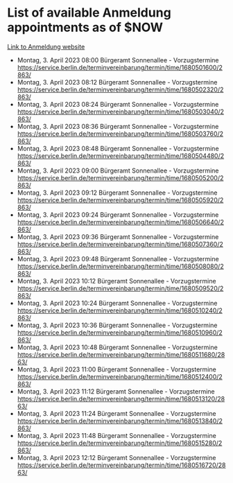 # List of available Anmeldung appointments as of $NOW
[Link to Anmeldung website](https://service.berlin.de/terminvereinbarung/termin/tag.php?termin=1&anliegen[]=120686&dienstleisterlist=122210,122217,327316,122219,327312,122227,327314,122231,327346,122243,327348,122254,122252,329742,122260,329745,122262,329748,122271,327278,122273,327274,122277,327276,330436,122280,327294,122282,327290,122284,327292,122291,327270,122285,327266,122286,327264,122296,327268,150230,329760,122297,327286,122294,327284,122312,329763,122314,329775,122304,327330,122311,327334,122309,327332,317869,122281,327352,122279,329772,122283,122276,327324,122274,327326,122267,329766,122246,327318,122251,327320,122257,327322,122208,327298,122226,327300&herkunft=http%3A%2F%2Fservice.berlin.de%2Fdienstleistung%2F120686%2F)
- Montag, 3. April 2023 08:00 Bürgeramt Sonnenallee - Vorzugstermine https://service.berlin.de/terminvereinbarung/termin/time/1680501600/2863/
- Montag, 3. April 2023 08:12 Bürgeramt Sonnenallee - Vorzugstermine https://service.berlin.de/terminvereinbarung/termin/time/1680502320/2863/
- Montag, 3. April 2023 08:24 Bürgeramt Sonnenallee - Vorzugstermine https://service.berlin.de/terminvereinbarung/termin/time/1680503040/2863/
- Montag, 3. April 2023 08:36 Bürgeramt Sonnenallee - Vorzugstermine https://service.berlin.de/terminvereinbarung/termin/time/1680503760/2863/
- Montag, 3. April 2023 08:48 Bürgeramt Sonnenallee - Vorzugstermine https://service.berlin.de/terminvereinbarung/termin/time/1680504480/2863/
- Montag, 3. April 2023 09:00 Bürgeramt Sonnenallee - Vorzugstermine https://service.berlin.de/terminvereinbarung/termin/time/1680505200/2863/
- Montag, 3. April 2023 09:12 Bürgeramt Sonnenallee - Vorzugstermine https://service.berlin.de/terminvereinbarung/termin/time/1680505920/2863/
- Montag, 3. April 2023 09:24 Bürgeramt Sonnenallee - Vorzugstermine https://service.berlin.de/terminvereinbarung/termin/time/1680506640/2863/
- Montag, 3. April 2023 09:36 Bürgeramt Sonnenallee - Vorzugstermine https://service.berlin.de/terminvereinbarung/termin/time/1680507360/2863/
- Montag, 3. April 2023 09:48 Bürgeramt Sonnenallee - Vorzugstermine https://service.berlin.de/terminvereinbarung/termin/time/1680508080/2863/
- Montag, 3. April 2023 10:12 Bürgeramt Sonnenallee - Vorzugstermine https://service.berlin.de/terminvereinbarung/termin/time/1680509520/2863/
- Montag, 3. April 2023 10:24 Bürgeramt Sonnenallee - Vorzugstermine https://service.berlin.de/terminvereinbarung/termin/time/1680510240/2863/
- Montag, 3. April 2023 10:36 Bürgeramt Sonnenallee - Vorzugstermine https://service.berlin.de/terminvereinbarung/termin/time/1680510960/2863/
- Montag, 3. April 2023 10:48 Bürgeramt Sonnenallee - Vorzugstermine https://service.berlin.de/terminvereinbarung/termin/time/1680511680/2863/
- Montag, 3. April 2023 11:00 Bürgeramt Sonnenallee - Vorzugstermine https://service.berlin.de/terminvereinbarung/termin/time/1680512400/2863/
- Montag, 3. April 2023 11:12 Bürgeramt Sonnenallee - Vorzugstermine https://service.berlin.de/terminvereinbarung/termin/time/1680513120/2863/
- Montag, 3. April 2023 11:24 Bürgeramt Sonnenallee - Vorzugstermine https://service.berlin.de/terminvereinbarung/termin/time/1680513840/2863/
- Montag, 3. April 2023 11:48 Bürgeramt Sonnenallee - Vorzugstermine https://service.berlin.de/terminvereinbarung/termin/time/1680515280/2863/
- Montag, 3. April 2023 12:12 Bürgeramt Sonnenallee - Vorzugstermine https://service.berlin.de/terminvereinbarung/termin/time/1680516720/2863/

